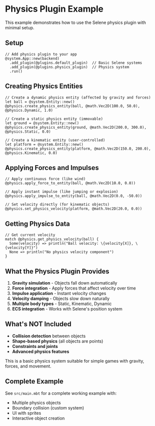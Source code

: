 # Physics Plugin Example

This example demonstrates how to use the Selene physics plugin with minimal setup.

## Setup

```moonbit
// Add physics plugin to your app
@system.App::new(backend)
  .add_plugin(@plugins.default_plugin)  // Basic Selene systems
  .add_plugin(@plugins.physics_plugin)  // Physics system
  .run()
```

## Creating Physics Entities

```moonbit
// Create a dynamic physics entity (affected by gravity and forces)
let ball = @system.Entity::new()
@physics.create_physics_entity(ball, @math.Vec2D(100.0, 50.0), @physics.Dynamic, 1.0)

// Create a static physics entity (immovable)
let ground = @system.Entity::new()
@physics.create_physics_entity(ground, @math.Vec2D(200.0, 300.0), @physics.Static, 0.0)

// Create a kinematic entity (user-controlled)
let platform = @system.Entity::new()
@physics.create_physics_entity(platform, @math.Vec2D(150.0, 200.0), @physics.Kinematic, 0.0)
```

## Applying Forces and Impulses

```moonbit
// Apply continuous force (like wind)
@physics.apply_force_to_entity(ball, @math.Vec2D(10.0, 0.0))

// Apply instant impulse (like jumping or explosion)
@physics.apply_impulse_to_entity(ball, @math.Vec2D(0.0, -50.0))

// Set velocity directly (for kinematic objects)
@physics.set_physics_velocity(platform, @math.Vec2D(20.0, 0.0))
```

## Getting Physics Data

```moonbit
// Get current velocity
match @physics.get_physics_velocity(ball) {
  Some(velocity) => println("Ball velocity: \{velocity[X]}, \{velocity[Y]}")
  None => println("No physics velocity component")
}
```

## What the Physics Plugin Provides

1. **Gravity simulation** - Objects fall down automatically
2. **Force integration** - Apply forces that affect velocity over time  
3. **Impulse application** - Instant velocity changes
4. **Velocity damping** - Objects slow down naturally
5. **Multiple body types** - Static, Kinematic, Dynamic
6. **ECS integration** - Works with Selene's position system

## What's NOT Included

- **Collision detection** between objects
- **Shape-based physics** (all objects are points)
- **Constraints and joints**
- **Advanced physics features**

This is a basic physics system suitable for simple games with gravity, forces, and movement.

## Complete Example

See `src/main.mbt` for a complete working example with:
- Multiple physics objects
- Boundary collision (custom system)
- UI with sprites  
- Interactive object creation